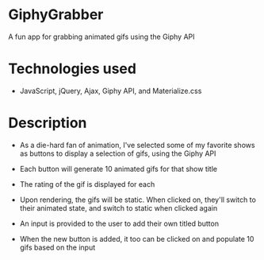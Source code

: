# GiphyGrabber
A fun app for grabbing animated gifs using the Giphy API

# Technologies used
* JavaScript, jQuery, Ajax, Giphy API, and Materialize.css

# Description
* As a die-hard fan of animation, I've selected some of my favorite shows as buttons to display a selection of gifs, using the Giphy API

* Each button will generate 10 animated gifs for that show title

* The rating of the gif is displayed for each

* Upon rendering, the gifs will be static. When clicked on, they'll switch to their animated state, and switch to static when clicked again

* An input is provided to the user to add their own titled button

* When the new button is added, it too can be clicked on and populate 10 gifs based on the input




<!-- Delete these terminal commands for final -->
<!-- git add assets/css/zazz.css
git add assets/js/scratch.js
git add assets/js/app.js -->